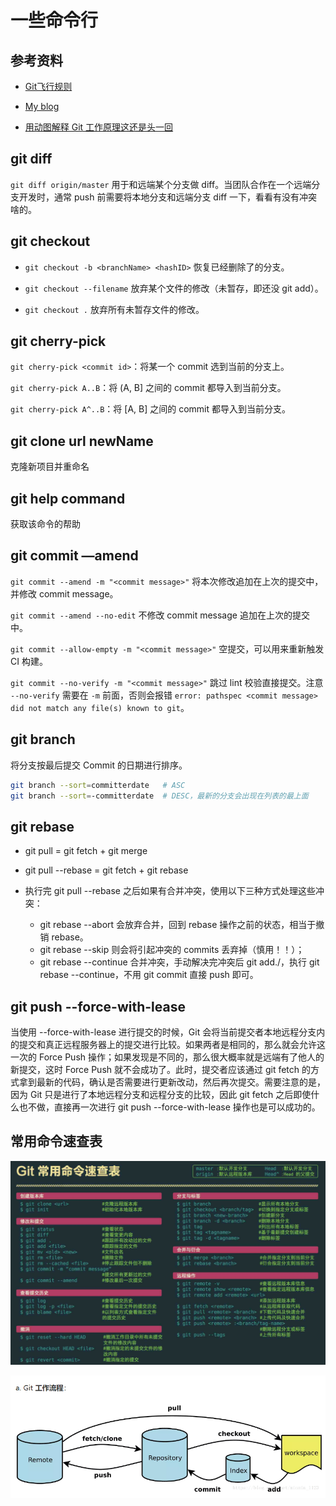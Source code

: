 # 一些命令行

## 参考资料

- [Git飞行规则](https://github.com/k88hudson/git-flight-rules/blob/master/README_zh-CN.md)

- [My blog](http://blog.dangosky.com/2019/09/03/Git%E5%B8%B8%E7%94%A8%E5%91%BD%E4%BB%A4/)

- [用动图解释 Git 工作原理这还是头一回](https://mp.weixin.qq.com/s/FQPM_oSU5qU53y_SfdDG-A)

## git diff

`git diff origin/master` 用于和远端某个分支做 diff。当团队合作在一个远端分支开发时，通常 push 前需要将本地分支和远端分支 diff 一下，看看有没有冲突啥的。

## git checkout

- `git checkout -b <branchName> <hashID>` 恢复已经删除了的分支。

- `git checkout --filename`  放弃某个文件的修改（未暂存，即还没 git add）。

- `git checkout .` 放弃所有未暂存文件的修改。

## git cherry-pick

`git cherry-pick <commit id>`：将某一个 commit 选到当前的分支上。

`git cherry-pick A..B`：将 (A, B] 之间的 commit 都导入到当前分支。

`git cherry-pick A^..B`：将 [A, B] 之间的 commit 都导入到当前分支。

## git clone url newName

克隆新项目并重命名

## git help command

获取该命令的帮助

## git commit —amend

`git commit --amend -m "<commit message>"` 将本次修改追加在上次的提交中，并修改 commit message。

`git commit --amend --no-edit` 不修改 commit message 追加在上次的提交中。

`git commit --allow-empty -m "<commit message>"` 空提交，可以用来重新触发 CI 构建。

`git commit --no-verify -m "<commit message>"` 跳过 lint 校验直接提交。注意 `--no-verify` 需要在 `-m` 前面，否则会报错 `error: pathspec <commit message> did not match any file(s) known to git`。

## git branch

将分支按最后提交 Commit 的日期进行排序。

```bash
git branch --sort=committerdate   # ASC
git branch --sort=-committerdate  # DESC，最新的分支会出现在列表的最上面
```

## git rebase

- git pull = git fetch + git merge

- git pull --rebase = git fetch + git rebase

- 执行完 git pull --rebase 之后如果有合并冲突，使用以下三种方式处理这些冲突：

  - git rebase --abort 会放弃合并，回到 rebase 操作之前的状态，相当于撤销 rebase。
  - git rebase --skip 则会将引起冲突的 commits 丢弃掉（慎用！！）；
  - git rebase --continue 合并冲突，手动解决完冲突后 git add./，执行 git rebase --continue，不用 git commit 直接 push 即可。

## git push --force-with-lease

当使用 --force-with-lease 进行提交的时候，Git 会将当前提交者本地远程分支内的提交和真正远程服务器上的提交进行比较。如果两者是相同的，那么就会允许这一次的 Force Push 操作；如果发现是不同的，那么很大概率就是远端有了他人的新提交，这时 Force Push 就不会成功了。此时，提交者应该通过 git fetch 的方式拿到最新的代码，确认是否需要进行更新改动，然后再次提交。需要注意的是，因为 Git 只是进行了本地远程分支和远程分支的比较，因此 git fetch 之后即使什么也不做，直接再一次进行 git push --force-with-lease 操作也是可以成功的。


## 常用命令速查表

![](./images/1.png)

![](./images/2.png)



